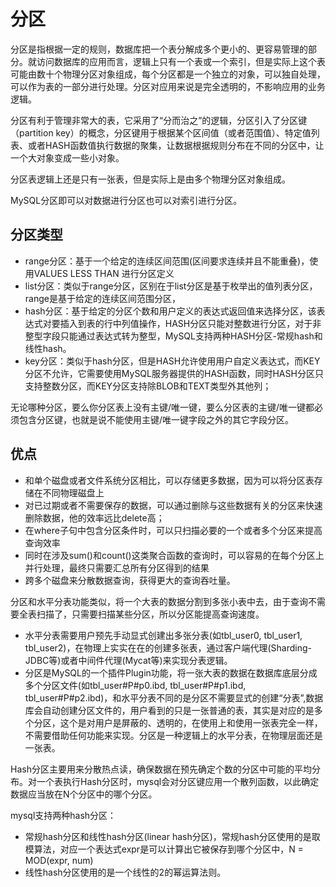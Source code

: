 # 分区


分区是指根据一定的规则，数据库把一个表分解成多个更小的、更容易管理的部分。就访问数据库的应用而言，逻辑上只有一个表或一个索引，但是实际上这个表可能由数十个物理分区对象组成，每个分区都是一个独立的对象，可以独自处理，可以作为表的一部分进行处理。分区对应用来说是完全透明的，不影响应用的业务逻辑。

分区有利于管理非常大的表，它采用了“分而治之”的逻辑，分区引入了分区键（partition key）的概念，分区键用于根据某个区间值（或者范围值）、特定值列表、或者HASH函数值执行数据的聚集，让数据根据规则分布在不同的分区中，让一个大对象变成一些小对象。

分区表逻辑上还是只有一张表，但是实际上是由多个物理分区对象组成。

MySQL分区即可以对数据进行分区也可以对索引进行分区。

## 分区类型
- range分区：基于一个给定的连续区间范围(区间要求连续并且不能重叠)，使用VALUES LESS THAN 进行分区定义
- list分区：类似于range分区，区别在于list分区是基于枚举出的值列表分区，range是基于给定的连续区间范围分区，
- hash分区：基于给定的分区个数和用户定义的表达式返回值来选择分区，该表达式对要插入到表的行中列值操作，HASH分区只能对整数进行分区，对于非整型字段只能通过表达式转为整型，MySQL支持两种HASH分区-常规hash和线性hash。
- key分区：类似于hash分区，但是HASH允许使用用户自定义表达式，而KEY分区不允许，它需要使用MySQL服务器提供的HASH函数，同时HASH分区只支持整数分区，而KEY分区支持除BLOB和TEXT类型外其他列；

无论哪种分区，要么你分区表上没有主键/唯一键，要么分区表的主键/唯一键都必须包含分区键，也就是说不能使用主键/唯一键字段之外的其它字段分区。

## 优点
- 和单个磁盘或者文件系统分区相比，可以存储更多数据，因为可以将分区表存储在不同物理磁盘上
- 对已过期或者不需要保存的数据，可以通过删除与这些数据有关的分区来快速删除数据，他的效率远比delete高；
- 在where子句中包含分区条件时，可以只扫描必要的一个或者多个分区来提高查询效率
- 同时在涉及sum()和count()这类聚合函数的查询时，可以容易的在每个分区上并行处理，最终只需要汇总所有分区得到的结果
- 跨多个磁盘来分散数据查询，获得更大的查询吞吐量。

分区和水平分表功能类似，将一个大表的数据分割到多张小表中去，由于查询不需要全表扫描了，只需要扫描某些分区，所以分区能提高查询速度。
- 水平分表需要用户预先手动显式创建出多张分表(如tbl_user0, tbl_user1, tbl_user2)，在物理上实实在在的创建多张表，通过客户端代理(Sharding-JDBC等)或者中间件代理(Mycat等)来实现分表逻辑。
- 分区是MySQL的一个插件Plugin功能，将一张大表的数据在数据库底层分成多个分区文件(如tbl_user#P#p0.ibd, tbl_user#P#p1.ibd, tbl_user#P#p2.ibd)，和水平分表不同的是分区不需要显式的创建“分表”,数据库会自动创建分区文件的，用户看到的只是一张普通的表，其实是对应的是多个分区，这个是对用户是屏蔽的、透明的，在使用上和使用一张表完全一样，不需要借助任何功能来实现。分区是一种逻辑上的水平分表，在物理层面还是一张表。

Hash分区主要用来分散热点读，确保数据在预先确定个数的分区中可能的平均分布。对一个表执行Hash分区时，mysql会对分区键应用一个散列函数，以此确定数据应当放在N个分区中的哪个分区。

mysql支持两种hash分区：
- 常规hash分区和线性hash分区(linear hash分区)，常规hash分区使用的是取模算法，对应一个表达式expr是可以计算出它被保存到哪个分区中，N = MOD(expr, num)
- 线性hash分区使用的是一个线性的2的幂运算法则。